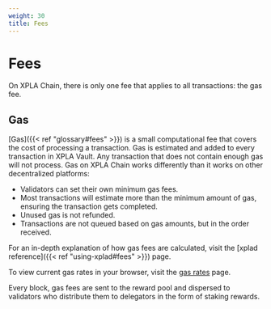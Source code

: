 ```yaml
---
weight: 30
title: Fees
---
```


# Fees

On XPLA Chain, there is only one fee that applies to all transactions: the gas fee. 

## Gas
[Gas]({{< ref "glossary#fees" >}}) is a small computational fee that covers the cost of processing a transaction. Gas is estimated and added to every transaction in XPLA Vault. Any transaction that does not contain enough gas will not process.
Gas on XPLA Chain works differently than it works on other decentralized platforms:

- Validators can set their own minimum gas fees.
- Most transactions will estimate more than the minimum amount of gas, ensuring the transaction gets completed.
- Unused gas is not refunded.
- Transactions are not queued based on gas amounts, but in the order received.

For an in-depth explanation of how gas fees are calculated, visit the [xplad reference]({{< ref "using-xplad#fees" >}}) page.

To view current gas rates in your browser, visit the [gas rates](https://dimension-fcd.xpla.dev/v1/txs/gas_prices) page.

Every block, gas fees are sent to the reward pool and dispersed to validators who distribute them to delegators in the form of staking rewards.
